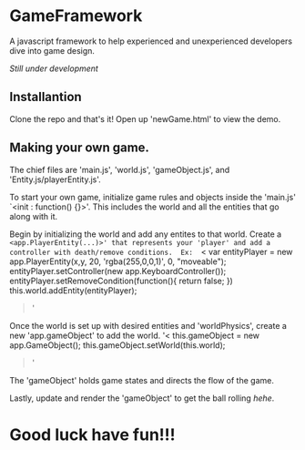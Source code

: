 # GameFramework

A javascript framework to help experienced and unexperienced developers dive into game design. 

*Still under development*

## Installantion

Clone the repo and that's it! Open up 'newGame.html' to view the demo.

## Making your own game.

The chief files are 'main.js', 'world.js', 'gameObject.js', and 'Entity.js/playerEntity.js'.

To start your own game, initialize game rules and objects inside the 'main.js' `<init : function() {}>'. This includes the world and all the entities that go along with it.

Begin by initializing the world and add any entites to that world. 
Create a `<app.PlayerEntity(...)>' that represents your 'player' and add a controller with death/remove conditions. 
Ex: 
`<
var entityPlayer = new app.PlayerEntity(x,y, 20, 'rgba(255,0,0,1)', 0, "moveable");
entityPlayer.setController(new app.KeyboardController());
entityPlayer.setRemoveCondition(function(){
	return false;
})
this.world.addEntity(entityPlayer);
>'

Once the world is set up with desired entities and 'worldPhysics', create a new 'app.gameObject' to add the world. 
'<
this.gameObject = new app.GameObject();
this.gameObject.setWorld(this.world);
>'

The 'gameObject' holds game states and directs the flow of the game.

Lastly, update and render the 'gameObject' to get the ball rolling *hehe*.

# Good luck have fun!!!

